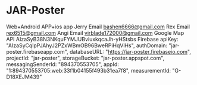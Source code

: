 # JAR-Poster
Web+Android APP+ios app
Jerry Email bashen6666@gmail.com
Rex Email rex6515@gmail.com
Angi Email virblade172000@gmail.com
Google Map API AIzaSyB38N3NKquFYMJUBviuxkqcaJh-yHStsbs
Firebase apiKey: "AIzaSyCqlpPJAhyJ2PZxWBmOB96BweRPiHqVlHs",
         authDomain: "jar-poster.firebaseapp.com",
         databaseURL: "https://jar-poster.firebaseio.com",
         projectId: "jar-poster",
         storageBucket: "jar-poster.appspot.com",
         messagingSenderId: "894370553705",
         appId: "1:894370553705:web:33f1b04155f493b31ea7f8",
         measurementId: "G-D18XEJM439"